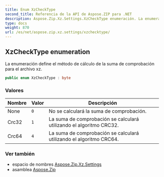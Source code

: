 ```yaml
---
title: Enum XzCheckType
second_title: Referencia de la API de Aspose.ZIP para .NET
description: Aspose.Zip.Xz.Settings.XzCheckType enumeración. La enumeración define el método de cálculo de la suma de comprobación para el archivo xz.
type: docs
weight: 870
url: /es/net/aspose.zip.xz.settings/xzchecktype/
---
```

## XzCheckType enumeration

La enumeración define el método de cálculo de la suma de comprobación para el archivo xz.

```csharp
public enum XzCheckType : byte
```

### Valores

| Nombre | Valor | Descripción |
| --- | --- | --- |
| None | `0` | No se calculará la suma de comprobación. |
| Crc32 | `1` | La suma de comprobación se calculará utilizando el algoritmo CRC32. |
| Crc64 | `4` | La suma de comprobación se calculará utilizando el algoritmo CRC64. |

### Ver también

* espacio de nombres [Aspose.Zip.Xz.Settings](../../aspose.zip.xz.settings/)
* asamblea [Aspose.Zip](../../)


